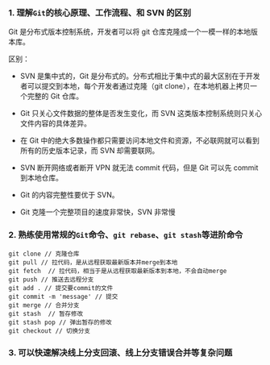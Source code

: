 ### 1. 理解`Git`的核心原理、工作流程、和 SVN 的区别

Git 是分布式版本控制系统，开发者可以将 git 仓库克隆成一个一模一样的本地版本库。

区别：

- SVN 是集中式的，Git 是分布式的。分布式相比于集中式的最大区别在于开发者可以提交到本地，每个开发者通过克隆（git clone），在本地机器上拷贝一个完整的 Git 仓库。

- Git 只关心文件数据的整体是否发生变化，而 SVN 这类版本控制系统则只关心文件内容的具体差异。

- 在 Git 中的绝大多数操作都只需要访问本地文件和资源，不必联网就可以看到所有的历史版本记录，而 SVN 却需要联网。

- SVN 断开网络或者断开 VPN 就无法 commit 代码，但是 Git 可以先 commit 到本地仓库。

- Git 的内容完整性要优于 SVN。

- Git 克隆一个完整项目的速度非常快，SVN 非常慢

### 2. 熟练使用常规的`Git`命令、`git rebase`、`git stash`等进阶命令

```
git clone // 克隆仓库
git pull // 拉代码，是从远程获取最新版本并merge到本地
git fetch  // 拉代码，相当于是从远程获取最新版本到本地，不会自动merge
git push // 推送去远程分支
git add . // 提交要commit的文件
git commit -m 'message' // 提交
git merge // 合并分支
git stash  // 暂存修改
git stash pop // 弹出暂存的修改
git checkout // 切换分支

```

### 3. 可以快速解决线上分支回滚、线上分支错误合并等复杂问题
